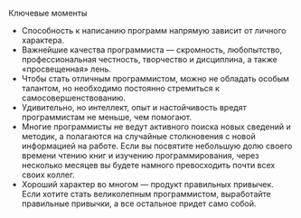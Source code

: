 Ключевые моменты

* Способность к написанию программ напрямую зависит от личного характера.
* Важнейшие качества программиста — скромность, любопытство, профессиональная честность, творчество и дисциплина, а
  также «просвещенная» лень.
* Чтобы стать отличным программистом, можно не обладать особым талантом, но необходимо постоянно стремиться к
  самосовершенствованию.
* Удивительно, но интеллект, опыт и настойчивость вредят программистам не меньше, чем помогают.
* Многие программисты не ведут активного поиска новых сведений и методик, а полагаются на случайные столкновения с новой
  информацией на работе. Если вы посвятите небольшую долю своего времени чтению книг и изучению программирования, через
  несколько месяцев вы будете намного превосходить почти всех своих коллег.
* Хороший характер во многом — продукт правильных привычек. Если хотите стать великолепным программистом, выработайте
  правильные привычки, а все остальное придет само собой.